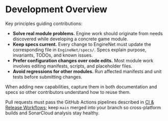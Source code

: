 # Development Overview

Key principles guiding contributions:

- **Solve real module problems.** Engine work should originate from needs discovered while developing a concrete game module.
- **Keep specs current.** Every change to EngineNet must update the corresponding file in `EngineNet/specs/`. Specs explain purpose, invariants, TODOs, and known issues.
- **Prefer configuration changes over code edits.** Most module work involves editing manifests, scripts, and placeholder files.
- **Avoid regressions for other modules.** Run affected manifests and unit tests before submitting changes.

When adding new capabilities, capture them in both documentation and specs so other contributors understand how to reuse them.

Pull requests must pass the GitHub Actions pipelines described in [CI & Release Workflows](ci_workflows.md); keep `main` merged into your branch so cross-platform builds and SonarCloud analysis stay healthy.
